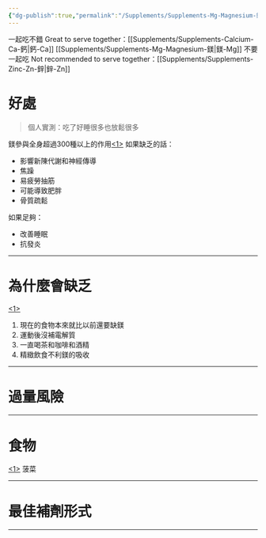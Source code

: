 ```yaml
---
{"dg-publish":true,"permalink":"/Supplements/Supplements-Mg-Magnesium-鎂/","title":"鎂 Magnesium","created":"2024-08-25T11:22:45.000+08:00","updated":"2024-09-04T22:38:45.634+08:00"}
---
```


一起吃不錯 Great to serve together：[[Supplements/Supplements-Calcium-Ca-鈣\|鈣-Ca]] [[Supplements/Supplements-Mg-Magnesium-鎂\|鎂-Mg]]
不要一起吃 Not recommended to serve together：[[Supplements/Supplements-Zinc-Zn-鋅\|鋅-Zn]]
# 好處

> 個人實測：吃了好睡很多也放鬆很多

鎂參與全身超過300種以上的作用[<1>](https://www.youtube.com/watch?v=3mhR8rA2s-4)
如果缺乏的話：
* 影響新陳代謝和神經傳導
* 焦躁
* 易疲勞抽筋
* 可能導致肥胖
* 骨質疏鬆

如果足夠：
* 改善睡眠
* 抗發炎
---

# 為什麼會缺乏
[<1>](https://www.youtube.com/watch?v=3mhR8rA2s-4)
1. 現在的食物本來就比以前還要缺鎂
2. 運動後沒補電解質
3. 一直喝茶和咖啡和酒精
4. 精緻飲食不利鎂的吸收


---

# 過量風險



---

# 食物
[<1>](https://www.youtube.com/watch?v=3mhR8rA2s-4)
菠菜


---

# 最佳補劑形式


---


